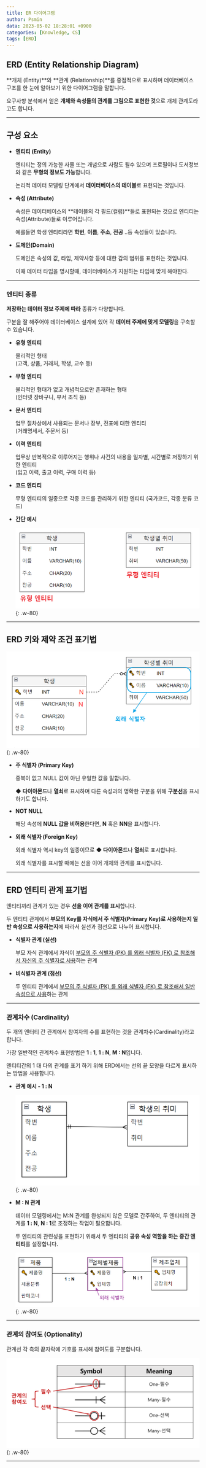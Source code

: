 ```yaml
---
title: ER 다이어그램
author: Psmin
data: 2023-05-02 18:28:01 +0900
categories: [Knowledge, CS]
tags: [ERD]
---
```


## ERD (Entity Relationship Diagram)

**개체 (Entity)**와 **관계 (Relationship)**를 중점적으로 표시하며 데이터베이스 구조를 한 눈에 알아보기 위한 다이어그램을 말합니다.

요구사항 분석에서 얻은 **개체와 속성들의 관계를 그림으로 표현한 것**으로 개체 관계도라고도 합니다.

---

## 구성 요소

- **엔티티 (Entity)**

  엔티티는 정의 가능한 사물 또는 개념으로 사람도 될수 있으며 프로필이나 도서정보와 같은 **무형의 정보도 가능**합니다.

  논리적 데이터 모델링 단계에서 **데이터베이스의 테이블**로 표현되는 것입니다.

- **속성 (Attribute)**

  속성은 데이터베이스의 **테이블의 각 필드(컬럼)**들로 표현되는 것으로 엔티티는 속성(Attribute)들로 이루어집니다.

  예를들면 학생 엔티티라면 **학번**, **이름**, **주소**, **전공** ..등 속성들이 있습니다.

- **도메인(Domain)**

  도메인은 속성의 값, 타입, 제약사항 등에 대한 갑의 범위를 표현하는 것입니다.

  이때 데이터 타입을 명시할때, 데이터베이스가 지원하는 타입에 맞게 해야한다.

---

### 엔티티 종류

**저장하는 데이터 정보 주제에 따라** 종류가 다양합니다.

구분을 잘 해주어야 데이터베이스 설계에 있어 각 **데이터 주제에 맞게 모델링**을 구축할 수 있습니다.

- **유형 엔티티**

  물리적인 형태  
  (고객, 상품, 거래처, 학생, 교수 등)

- **무형 엔티티**

  물리적인 형태가 없고 개념적으로만 존재하는 형태  
  (인터넷 장바구니, 부서 조직 등)

- **문서 엔티티**

  업무 절차상에서 사용되는 문서나 장부, 전표에 대한 엔티티  
  (거래명세서, 주문서 등)

- **이력 엔티티**

  업무상 반복적으로 이루어지는 행위나 사건의 내용을 일자별, 시간별로 저장하기 위한 엔티티  
  (입고 이력, 출고 이력, 구매 이력 등)

- **코드 엔티티**

  무형 엔티티의 일종으로 각종 코드를 관리하기 위한 엔티티
  (국가코드, 각종 분류 코드)

- **간단 예시**

  ![Entity-ex](/assets/img/entity-ex.png){: .w-80}

---

## ERD 키와 제약 조건 표기법

![key-ex](/assets/img/key-ex.png){: .w-80}

- **주 식별자 (Primary Key)**

  중복이 없고 NULL 값이 아닌 유일한 값을 말합니다.

  **◆ 다이아몬드**나 **열쇠**로 표시하며 다른 속성과의 명확한 구분을 위해 **구분선**을 표시하기도 합니다.

- **NOT NULL**

  해당 속성에 **NULL 값을 비허용**한다면, **N** 혹은 **NN**을 표시합니다.

- **외래 식별자 (Foreign Key)**

  외래 식별자 역시 key의 일종이므로 **◆ 다이아몬드**나 **열쇠**로 표시합니다.

  외래 식별자를 표시할 때에는 선을 이어 개체와 관계를 표시합니다.

---

## ERD 엔티티 관계 표기법

엔티티끼리 관계가 있는 경우 **선을 이어 관계를 표시**합니다.

두 엔티티 관계에서 **부모의 Key를 자식에서 주 식별자(Primary Key)로 사용하는지 일반 속성으로 사용하는지**에 따라서 실선과 점선으로 나누어 표시합니다.

- **식별자 관계 (실선)**

  부모 자식 관계에서 자식이 <u>부모의 주 식별자 (PK) 를 외래 식별자 (FK) 로 참조해서 자신의 주 식별자로 사용</u>하는 관계

- **비식별자 관계 (점선)**

  두 엔티티 관계에서 <u>부모의 주 식별자 (PK) 를 외래 식별자 (FK) 로 참조해서 일반 속성으로 사용</u>하는 관계

---

### 관계차수 (Cardinality)

두 개의 엔터티 간 관계에서 참여자의 수를 표현하는 것을 관계차수(Cardinality)라고 합니다.

가장 일반적인 관계차수 표현방법은 **1 : 1**, **1 : N**, **M : N**입니다.

엔티티간의 1 대 다의 관계를 표기 하기 위해 ERD에서는 선의 끝 모양을 다르게 표시하는 방법을 사용합니다.

- **관계 예시 - 1 : N**

  ![1 : M](/assets/img/one-n.png){: .w-80}

- **M : N 관계**

  데이터 모델링에서는 M:N 관계를 완성되지 않은 모델로 간주하여, 두 엔티티의 관계를 **1 : N**, **N : 1**로 조정하는 작업이 필요합니다.

  두 엔티티의 관련성을 표현하기 위해서 두 엔티티의 **공유 속성 역할을 하는 중간 엔티티**를 설정합니다.

  ![M : N](/assets/img/m-n.png){: .w-80}

---

### 관계의 참여도 (Optionality)

관계선 각 측의 끝자락에 기호를 표시해 참여도를 구분합니다.

![symbol](/assets/img/erd-symbol.png){: .w-80}

---
